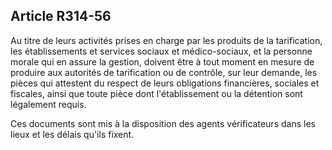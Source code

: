 ## Article R314-56

Au titre de leurs activités prises en charge par les produits de la tarification, les établissements et services
sociaux et médico-sociaux, et la personne morale qui en assure la gestion, doivent être à tout moment en
mesure de produire aux autorités de tarification ou de contrôle, sur leur demande, les pièces qui attestent du
respect de leurs obligations financières, sociales et fiscales, ainsi que toute pièce dont l'établissement ou la
détention sont légalement requis.

Ces documents sont mis à la disposition des agents vérificateurs dans les lieux et les délais qu'ils fixent.


